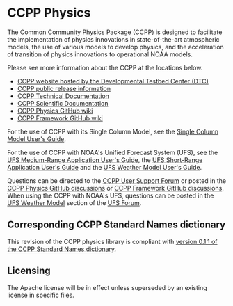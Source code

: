 # CCPP Physics

The Common Community Physics Package (CCPP) is designed to facilitate the implementation of physics innovations in state-of-the-art atmospheric models, the use of various models to develop physics, and the acceleration of transition of physics innovations to operational NOAA models.

Please see more information about the CCPP at the locations below.

- [CCPP website hosted by the Developmental Testbed Center (DTC)](https://dtcenter.org/ccpp)
- [CCPP public release information](https://dtcenter.org/community-code/common-community-physics-package-ccpp/download)
- [CCPP Technical Documentation](https://ccpp-techdoc.readthedocs.io/en/v6.0.0/)
- [CCPP Scientific Documentation](https://dtcenter.ucar.edu/GMTB/v6.0.0/sci_doc/index.html)
- [CCPP Physics GitHub wiki](https://github.com/NCAR/ccpp-physics/wiki)
- [CCPP Framework GitHub wiki](https://github.com/NCAR/ccpp-framework/wiki)

For the use of CCPP with its Single Column Model, see the [Single Column Model User's Guide](http://dtcenter.org/sites/default/files/paragraph/scm-ccpp-guide-v6.0.0.pdf).

For the use of CCPP with NOAA's Unified Forecast System (UFS), see the [UFS Medium-Range Application User's Guide](https://ufs-mrweather-app.readthedocs.io/en/latest), the [UFS Short-Range Application User's Guide](https://ufs-srweather-app.readthedocs.io/en/latest) and the [UFS Weather Model User's Guide](https://ufs-weather-model.readthedocs.io/en/latest).

Questions can be directed to the [CCPP User Support Forum](https://dtcenter.org/forum/ccpp-user-support) or posted in the [CCPP Physics GitHub discussions](https://github.com/NCAR/ccpp-physics/discussions) or [CCPP Framework GitHub discussions](https://github.com/NCAR/ccpp-framework/discussions). When using the CCPP with NOAA's UFS, questions can be posted in the [UFS Weather Model](https://forums.ufscommunity.org/forum/ufs-weather-model) section of the [UFS Forum](https://forums.ufscommunity.org).

## Corresponding CCPP Standard Names dictionary

This revision of the CCPP physics library is compliant with [version 0.1.1 of the CCPP Standard Names dictionary](https://github.com/ESCOMP/CCPPStandardNames/releases/tag/v0.1.1).

## Licensing

The Apache license will be in effect unless superseded by an existing license in specific files.
